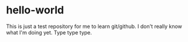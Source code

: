# hello-world
This is just a test repository for me to learn git/github. I don't really know what I'm doing yet. Type type type.
